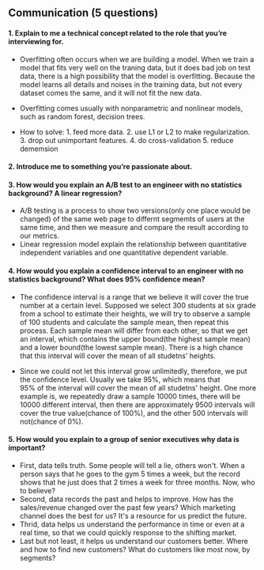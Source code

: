 ## Communication (5 questions)


#### 1. Explain to me a technical concept related to the role that you’re interviewing for.
   - Overfitting often occurs when we are building  a model. When we train a model that fits very well on the traning data, but it does bad job on test data,
   there is a high possibility that the model is overfitting. Because the model learns all details and noises in the training data, but not every dataset comes 
   the same, and it will not fit the new data.
        
   - Overfitting comes usually with nonparametric and nonlinear models, such as random forest, decision trees.
        
   - How to solve: 1. feed more data. 2. use L1 or L2 to make regularization. 3. drop out unimportant features. 4. do cross-validation 5. reduce dememsion
#### 2. Introduce me to something you’re passionate about.
#### 3. How would you explain an A/B test to an engineer with no statistics background? A linear regression?
  - A/B testing is a process to show two versions(only one place would be changed) of the same web page to differnt segmemts of users at the same time,
  and then we measure and compare the result according to our metrics.
  - Linear regression model explain the relationship between quantitative independent variables and one quantitative dependent variable. 
#### 4. How would you explain a confidence interval to an engineer with no statistics background? What does 95% confidence mean?
  - The confidence interval is a range that we believe it will cover the true number at a certain level. Supposed we select 300 
    students at six grade from a school to estimate their heights, we will try to observe a sample of 100 students and calculate the sample mean, 
    then repeat this process. Each sample mean will differ from each other, so that we get an interval, which contains the upper bound(the highest
    sample mean) and a lower bound(the lowest sample mean). There is a high chance that this interval will cover the mean of all studetns' heights.
   
  - Since we could not let this interval grow unlimitedly, therefore, we put the confidence level. Usually we take 95%, which means that  
    95% of the interval will cover the mean of all studetns' height. One more example is, we repeatedly draw a sample 10000 times, there will be 
    10000 different interval, then there are approximately 9500 intervals
    will cover the true value(chance of 100%), and the other 500 intervals will not(chance of 0%).
#### 5. How would you explain to a group of senior executives why data is important?
  -  First, data tells truth. Some people will tell a lie, others won't. When a person says that he goes to the gym 5 times a week, but the record 
     shows that he just does that 2 times a week for three months. Now, who to believe?
  -  Second, data records the past and helps to improve. How has the sales/revenue changed over the past few years? 
     Which marketing channel does the best for us? It's a resource for us predict the future. 
  -  Thrid, data helps us understand the performance in time or even at a real time, so that we could quickly response to the shifting market.
  -  Last but not least, it helps us understand our customers better. Where and how to find new customers? What do customers like most now, by segments? 
    